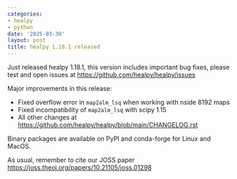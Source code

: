 ```yaml
---
categories:
- healpy
- python
date: '2025-03-30'
layout: post
title: healpy 1.18.1 released
---
```


Just released healpy 1.18.1, this version includes important bug fixes, please test and open issues at <https://github.com/healpy/healpy/issues>

Major improvements in this release:

* Fixed overflow error in `map2alm_lsq` when working with nside 8192 maps
* Fixed incompatibility of `map2alm_lsq` with scipy 1.15
* All other changes at <https://github.com/healpy/healpy/blob/main/CHANGELOG.rst>

Binary packages are available on PyPI and conda-forge for Linux and MacOS.

As usual, remember to cite our JOSS paper <https://joss.theoj.org/papers/10.21105/joss.01298>